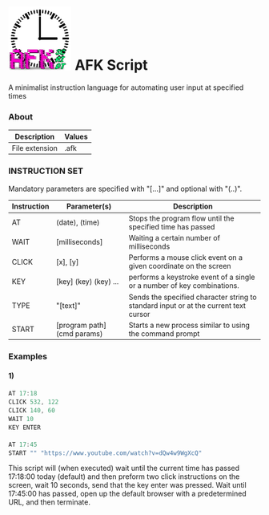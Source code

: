 # <img src="AFK-Script-Interpreter\icon.png" style="width:25%;" />  AFK Script
 A minimalist instruction language for automating user input at specified times

### About

| Description    | Values |
| -------------- | ------ |
| File extension | .afk   |

### INSTRUCTION SET

Mandatory parameters are specified with "[...]" and optional with "(..)".

| Instruction | Parameter(s)                | Description                                                  |
| ----------- | --------------------------- | ------------------------------------------------------------ |
| AT          | (date), (time)              | Stops the program flow until the specified time has passed   |
| WAIT        | [milliseconds]              | Waiting a certain number of milliseconds                     |
| CLICK       | [x], [y]                    | Performs a mouse click event on a given coordinate on the screen |
| KEY         | [key] (key) (key) ...       | performs a keystroke event of a single or a number of key combinations. |
| TYPE        | "[text]"                    | Sends the specified character string to standard input or at the current text cursor |
| START       | [program path] (cmd params) | Starts a new process similar to using the command prompt     |

### Examples

#### 1)

```d
AT 17:18
CLICK 532, 122
CLICK 140, 60
WAIT 10
KEY ENTER

AT 17:45
START "" "https://www.youtube.com/watch?v=dQw4w9WgXcQ"
```

This script will (when executed) wait until the current time has passed 17:18:00 today (default)
and then preform two click instructions on the screen, wait 10 seconds, send
that the key enter was pressed. Wait until 17:45:00 has passed, open up the default browser with a predetermined URL, and then terminate.
